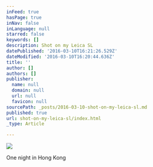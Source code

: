 ```yaml
---
inFeed: true
hasPage: true
inNav: false
inLanguage: null
starred: false
keywords: []
description: Shot on my Leica SL
datePublished: '2016-03-10T16:21:26.529Z'
dateModified: '2016-03-10T16:20:44.636Z'
title: ''
author: []
authors: []
publisher:
  name: null
  domain: null
  url: null
  favicon: null
sourcePath: _posts/2016-03-10-shot-on-my-leica-sl.md
published: true
url: shot-on-my-leica-sl/index.html
_type: Article

---
```

![](https://the-grid-user-content.s3-us-west-2.amazonaws.com/7e763067-dd53-4ade-bb74-429a21f300c9.jpg)

One night in Hong Kong